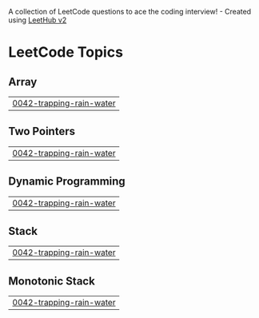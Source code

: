 A collection of LeetCode questions to ace the coding interview! - Created using [LeetHub v2](https://github.com/arunbhardwaj/LeetHub-2.0)
<!---LeetCode Topics Start-->
# LeetCode Topics
## Array
|  |
| ------- |
| [0042-trapping-rain-water](https://github.com/Abhishek09082001/coding/tree/master/0042-trapping-rain-water) |
## Two Pointers
|  |
| ------- |
| [0042-trapping-rain-water](https://github.com/Abhishek09082001/coding/tree/master/0042-trapping-rain-water) |
## Dynamic Programming
|  |
| ------- |
| [0042-trapping-rain-water](https://github.com/Abhishek09082001/coding/tree/master/0042-trapping-rain-water) |
## Stack
|  |
| ------- |
| [0042-trapping-rain-water](https://github.com/Abhishek09082001/coding/tree/master/0042-trapping-rain-water) |
## Monotonic Stack
|  |
| ------- |
| [0042-trapping-rain-water](https://github.com/Abhishek09082001/coding/tree/master/0042-trapping-rain-water) |
<!---LeetCode Topics End-->